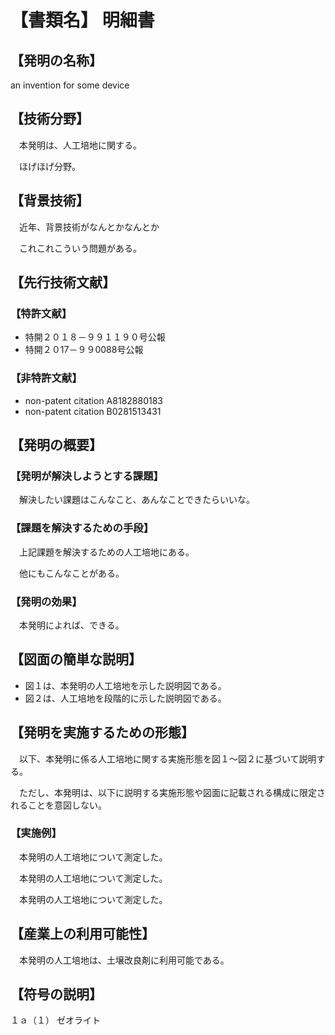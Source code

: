 # 【書類名】 明細書

## 【発明の名称】

  an invention for some device

## 【技術分野】

　本発明は、人工培地に関する。

　ほげほげ分野。

## 【背景技術】

　近年、背景技術がなんとかなんとか

　これこれこういう問題がある。
  
## 【先行技術文献】

### 【特許文献】

* 特開２０１８－９９１１９０号公報
* 特開２０17－９９0088号公報

### 【非特許文献】

* non-patent citation A8182880183
* non-patent citation B0281513431

## 【発明の概要】

### 【発明が解決しようとする課題】

　解決したい課題はこんなこと、あんなことできたらいいな。

### 【課題を解決するための手段】

　上記課題を解決するための人工培地にある。

　他にもこんなことがある。

### 【発明の効果】

　本発明によれば、できる。

## 【図面の簡単な説明】

* 図１は、本発明の人工培地を示した説明図である。
* 図２は、人工培地を段階的に示した説明図である。

## 【発明を実施するための形態】

　以下、本発明に係る人工培地に関する実施形態を図１～図２に基づいて説明する。

　ただし、本発明は、以下に説明する実施形態や図面に記載される構成に限定されることを意図しない。

### 【実施例】

　本発明の人工培地について測定した。

　本発明の人工培地について測定した。

　本発明の人工培地について測定した。

## 【産業上の利用可能性】

　本発明の人工培地は、土壌改良剤に利用可能である。

## 【符号の説明】

  １ａ（１）                  ゼオライト


